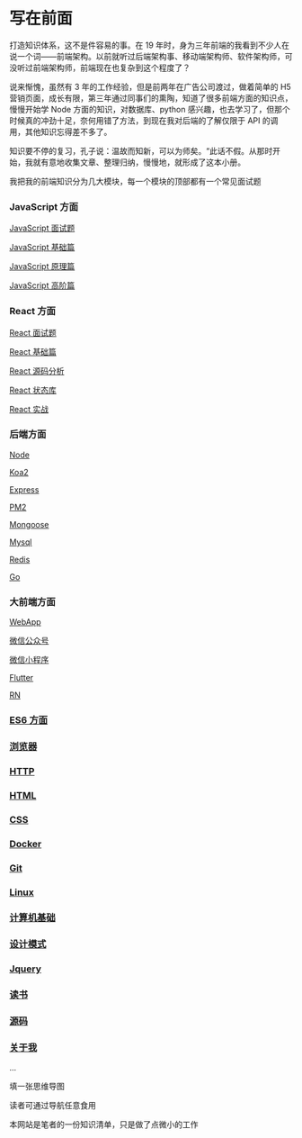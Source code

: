 # 写在前面

打造知识体系，这不是件容易的事。在 19 年时，身为三年前端的我看到不少人在说一个词——前端架构。以前就听过后端架构事、移动端架构师、软件架构师，可没听过前端架构师，前端现在也复杂到这个程度了？

说来惭愧，虽然有 3 年的工作经验，但是前两年在广告公司渡过，做着简单的 H5 营销页面，成长有限，第三年通过同事们的熏陶，知道了很多前端方面的知识点，慢慢开始学 Node 方面的知识，对数据库、python 感兴趣，也去学习了，但那个时候真的冲劲十足，奈何用错了方法，到现在我对后端的了解仅限于 API 的调用，其他知识忘得差不多了。

知识要不停的复习，孔子说：温故而知新，可以为师矣。“此话不假。从那时开始，我就有意地收集文章、整理归纳，慢慢地，就形成了这本小册。

我把我的前端知识分为几大模块，每一个模块的顶部都有一个常见面试题

### JavaScript 方面

[JavaScript 面试题](../JavaScript/面试题/)

[JavaScript 基础篇](../JavaScript/)

[JavaScript 原理篇](../JavaScript/原理/)

[JavaScript 高阶篇](../JavaScript/高阶/)

### React 方面

[React 面试题](../React/面试题)

[React 基础篇](../React/)

[React 源码分析](../React/源码分析/手写React.md)

[React 状态库](../React/状态库/Redux.md)

[React 实战](../React/实战/React代码整洁.md)

### 后端方面

[Node](../Node/)

[Koa2](../Koa2/)

[Express](../Express/)

[PM2](../Node/)

[Mongoose](../Mongoose/)

[Mysql](../Mysql/)

[Redis](../Redis/)

[Go](../Go/go.md)

### 大前端方面

[WebApp](../WebApp/)

[微信公众号](../WeChat/)

[微信小程序](../WxApp/)

[Flutter](../Flutter/)

[RN](../RN/)

### [ES6 方面](../ES6/)

### [浏览器](../Browser/)

### [HTTP](../HTTP/)

### [HTML](../HTML/)

### [CSS](../CSS/)

### [Docker](../Docker/)

### [Git](../Git)

### [Linux](../Linux)

### [计算机基础](../CSBasic/)

### [设计模式](../DesignPattern/发布订阅模式.md)

### [Jquery](../Jquery/高效jquery.md)

### [读书](../Read/book/)

### [源码](../Read/code/)

### [关于我](../About/about.md)

...

填一张思维导图

读者可通过导航任意食用

本网站是笔者的一份知识清单，只是做了点微小的工作
